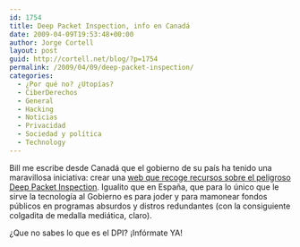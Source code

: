 ```yaml
---
id: 1754
title: Deep Packet Inspection, info en Canadá
date: 2009-04-09T19:53:48+00:00
author: Jorge Cortell
layout: post
guid: http://cortell.net/blog/?p=1754
permalink: /2009/04/09/deep-packet-inspection/
categories:
  - ¿Por qué no? ¿Utopías?
  - CiberDerechos
  - General
  - Hacking
  - Noticias
  - Privacidad
  - Sociedad y polí­tica
  - Technology
---
```

Bill me escribe desde Canadá que el gobierno de su país ha tenido una maravillosa iniciativa: crear una <a title="http://dpi.priv.gc.ca/" href="http://dpi.priv.gc.ca/" target="_blank">web que recoge recursos sobre el peligroso Deep Packet Inspection</a>. Igualito que en España, que para lo único que le sirve la tecnología al Gobierno es para joder y para mamonear fondos públicos en programas absurdos y distros redundantes (con la consiguiente colgadita de medalla mediática, claro).

¿Que no sabes lo que es el DPI? ¡Infórmate YA!